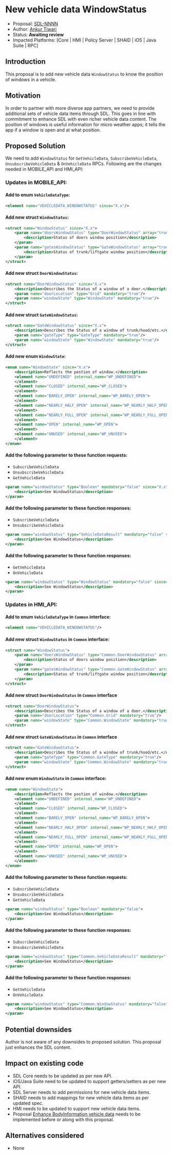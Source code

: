 # New vehicle data WindowStatus

* Proposal: [SDL-NNNN](NNNN-New-vehicle-data-WindowStatus.md)
* Author: [Ankur Tiwari](https://github.com/atiwari9)
* Status: **Awaiting review**
* Impacted Platforms: [Core | HMI | Policy Server | SHAID | iOS | Java Suite | RPC]

## Introduction

This proposal is to add new vehicle data `WindowStatus` to know the position of windows in a vehicle.

## Motivation

In order to partner with more diverse app partners, we need to provide additional sets of vehicle data items through SDL. This goes in line with commitment to enhance SDL with even richer vehicle data content. The position of windows is useful information for micro weather apps; it tells the app if a window is open and at what position.

## Proposed Solution 

We need to add `WindowStatus` for `GetVehicleData`, `SubscribeVehicleData`, `UnsubscribeVehicleData` & `OnVehicleData` RPCs. Following are the changes needed in MOBILE_API and HMI_API:

### Updates in MOBILE_API:


#### Add to enum `VehicleDataType`: 

```xml
<element name="VEHICLEDATA_WINDOWSTATUS" since="X.x"/>
```

#### Add new struct `WindowStatus`:
```xml	
<struct name="WindowStatus" since="X.x">
	<param name="doorsWindowStatus" type="DoorWindowStatus" array="true" minsize="0" maxsize="100" mandatory="false">
		<description>Status of doors window position</description>
	</param>
	<param name="gatesWindowStatus" type="GateWindowStatus" array="true" minsize="0" maxsize="100" mandatory="false">
		<description>Status of trunk/liftgate window position</description>
	</param>		
</struct>
```

#### Add new struct `DoorWindowStatus`:
```xml	
<struct name="DoorWindowStatus" since="X.x">
	<description>Describes the Status of a window of a door.</description>
	<param name="doorLocation" type="Grid" mandatory="true"/>
	<param name="windowState" type="WindowState" mandatory="true"/>	
</struct>
```

#### Add new struct `GateWindowStatus`:
```xml
<struct name="GateWindowStatus" since="X.x">
	<description>Describes the Status of a window of trunk/hood/etc.</description>
	<param name="gateType" type="GateType" mandatory="true"/>
	<param name="windowState" type="WindowState" mandatory="true"/>	
</struct>
```

#### Add new enum `WindowState`:

```xml    
<enum name="WindowState" since="X.x">
	<description>Reflects the postion of window.</description>
	<element name="UNDEFINED" internal_name="WP_UNDEFINED">
	</element>
	<element name="CLOSED" internal_name="WP_CLOSED">
	</element>
	<element name="BARELY_OPEN" internal_name="WP_BARELY_OPEN">
	</element>
	<element name="NEARLY_HALF_OPEN" internal_name="WP_NEARLY_HALF_OPEN">
	</element>
	<element name="NEARLY_FULL_OPEN" internal_name="WP_NEARLY_FULL_OPEN">
	</element>
	<element name="OPEN" internal_name="WP_OPEN">
	</element>
	<element name="UNUSED" internal_name="WP_UNUSED">
	</element>
</enum>
```

#### Add the following parameter to these function requests:
* `SubscribeVehicleData`
* `UnsubscribeVehicleData`
* `GetVehicleData`

```xml
<param name="windowStatus" type="Boolean" mandatory="false" since="X.x">
	<description>See WindowStatus</description>
</param>
```

#### Add the following parameter to these function responses:
* `SubscribeVehicleData`
* `UnsubscribeVehicleData`

```xml
<param name="windowStatus" type="VehicleDataResult" mandatory="false" since="X.x">
	<description>See WindowStatus</description>
</param>
```

#### Add the following parameter to these function responses:
* `GetVehicleData`
* `OnVehicleData`

```xml
<param name="windowStatus" type="WindowStatus" mandatory="false" since="X.x">
	<description>See WindowStatus</description>
</param>
```

### Updates in HMI_API:


#### Add to enum `VehicleDataType` in `Common` interface: 

```xml
<element name="VEHICLEDATA_WINDOWSTATUS"/>
```

#### Add new struct `WindowStatus` in `Common` interface:
```xml	
<struct name="WindowStatus">
	<param name="doorsWindowStatus" type="Common.DoorWindowStatus" array="true" minsize="0" maxsize="100" mandatory="false">
		<description>Status of doors window position</description>
	</param>
	<param name="gatesWindowStatus" type="Common.GateWindowStatus" array="true" minsize="0" maxsize="100" mandatory="false">
		<description>Status of trunk/liftgate window position</description>
	</param>		
</struct>
```

#### Add new struct `DoorWindowStatus` in `Common` interface
```xml	
<struct name="DoorWindowStatus">
	<description>Describes the Status of a window of a door.</description>
	<param name="doorLocation" type="Common.Grid" mandatory="true"/>
	<param name="windowState" type="Common.WindowState" mandatory="true"/>	
</struct>
```

#### Add new struct `GateWindowStatus` in `Common` interface
```xml
<struct name="GateWindowStatus">
	<description>Describes the Status of a window of trunk/hood/etc.</description>
	<param name="gateType" type="Common.GateType" mandatory="true"/>
	<param name="windowState" type="Common.WindowState" mandatory="true"/>	
</struct>
```

#### Add new enum `WindowState` in `Common` interface:

```xml    
<enum name="WindowState">
	<description>Reflects the postion of window.</description>
	<element name="UNDEFINED" internal_name="WP_UNDEFINED">
	</element>
	<element name="CLOSED" internal_name="WP_CLOSED">
	</element>
	<element name="BARELY_OPEN" internal_name="WP_BARELY_OPEN">
	</element>
	<element name="NEARLY_HALF_OPEN" internal_name="WP_NEARLY_HALF_OPEN">
	</element>
	<element name="NEARLY_FULL_OPEN" internal_name="WP_NEARLY_FULL_OPEN">
	</element>
	<element name="OPEN" internal_name="WP_OPEN">
	</element>
	<element name="UNUSED" internal_name="WP_UNUSED">
	</element>
</enum>
```

#### Add the following parameter to these function requests:
* `SubscribeVehicleData`
* `UnsubscribeVehicleData`
* `GetVehicleData`

```xml
<param name="windowStatus" type="Boolean" mandatory="false">
	<description>See WindowStatus</description>
</param>
```

#### Add the following parameter to these function responses:
* `SubscribeVehicleData`
* `UnsubscribeVehicleData`

```xml
<param name="windowStatus" type="Common.VehicleDataResult" mandatory="false">
	<description>See WindowStatus</description>
</param>
```

#### Add the following parameter to these function responses:
* `GetVehicleData`
* `OnVehicleData`

```xml
<param name="windowStatus" type="Common.WindowStatus" mandatory="false">
	<description>See WindowStatus</description>
</param>
```

## Potential downsides

Author is not aware of any downsides to proposed solution. This proposal just enhances the SDL content.

## Impact on existing code

* SDL Core needs to be updated as per new API.
* iOS/Java Suite need to be updated to support getters/setters as per new API.
* SDL Server needs to add permissions for new vehicle data items.
* SHAID needs to add mappings for new vehicle data items as per updated spec.
* HMI needs to be updated to support new vehicle data items.
* Proposal [Enhance BodyInformation vehicle data](https://github.com/smartdevicelink/sdl_evolution/blob/master/proposals/0255-Enhance-BodyInformation-vehicle-data.md) needs to be implemented before or along with this proposal.

## Alternatives considered

* None
